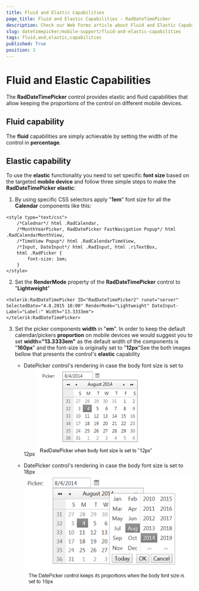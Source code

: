 ```yaml
---
title: Fluid and Elastic Capabilities
page_title: Fluid and Elastic Capabilities - RadDateTimePicker
description: Check our Web Forms article about Fluid and Elastic Capabilities.
slug: datetimepicker/mobile-support/fluid-and-elastic-capabilities
tags: fluid,and,elastic,capabilities
published: True
position: 1
---
```


# Fluid and Elastic Capabilities



The **RadDateTimePicker** control provides elastic and fluid capabilities that allow keeping the proportions of the control on different mobile devices.

## Fluid capability

The **fluid** capabilities are simply achievable by setting the width of the control in **percentage**.

## Elastic capability

To use the **elastic** functionality you need to set specific **font size** based on the targeted **mobile device** and follow three simple steps to make the **RadDateTimePicker** **elastic**:

1. By using specific CSS selectors apply "**1em**" font size for all the **Calendar** components like this:
````ASPNET
<style type="text/css">
    /*Calednar*/ html .RadCalendar,
    /*MonthYearPicker, RadDatePicker FastNavigation Popup*/ html .RadCalendarMonthView,
    /*TimeView Popup*/ html .RadCalendarTimeView,
    /*Input, DateInput*/ html .RadInput, html .riTextBox,
    html .RadPicker {
        font-size: 1em;
    }
</style>
````



2. Set the **RenderMode** property of the **RadDateTimePicker** control to "**Lightweight**"
````ASPNET
<telerik:RadDateTimePicker ID="RadDateTimePicker2" runat="server" SelectedDate="4.8.2015 10:00" RenderMode="Lightweight" DateInput-Label="Label:" Width="13.3333em">
</telerik:RadDateTimePicker>
````



3. Set the picker components **width** in "**em**". In order to keep the default calendar/pickers **proportion** on mobile devices we would suggest you to set **width="13.3333em"** as the default width of the components is "**160px**" and the font-size is originally set to "**12px**"See the both images bellow that presents the control's **elastic** capability

	* DatePicker control's rendering in case the body font size is set to 12px
	![mobile-support-12px](images/mobile-support-12px.png)

	* DatePicker control's rendering in case the body font size is set to 18px
	![mobile-support-18px](images/mobile-support-18px.png)
